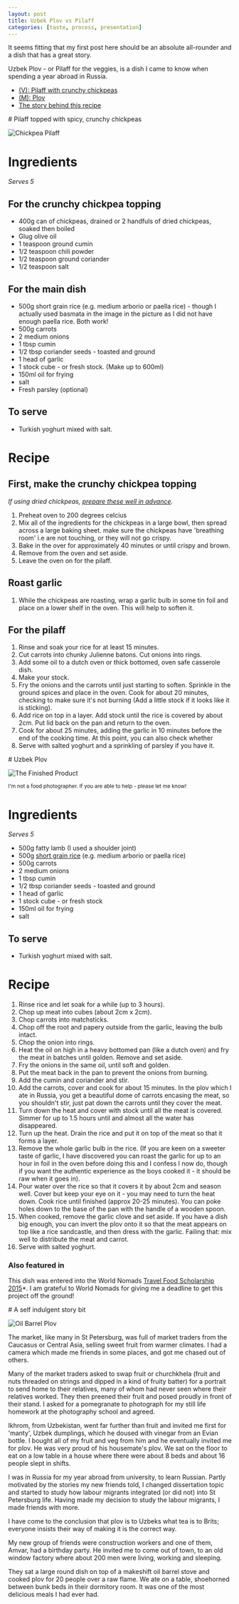 ```yaml
---
layout: post
title: Uzbek Plov vs Pilaff
categories: [taste, process, presentation]
---
```


It seems fitting that my first post here should be an absolute all-rounder and a dish that has a great story. 

Uzbek Plov - or Pilaff for the veggies, is a dish I came to know when spending a year abroad in Russia.

<div role="tabpanel">

  <!-- Nav tabs -->
  <ul class="nav nav-tabs" role="tablist">
    <li role="presentation" class="active"><a href="#pilaff" aria-controls="pilaff" role="tab" data-toggle="tab">(V): Pilaff with crunchy chickpeas</a></li>
    <li role="presentation"><a href="#plov" aria-controls="plov" role="tab" data-toggle="tab">(M): Plov</a></li>
    <li role="presentation"><a href="#story" aria-controls="story" role="tab" data-toggle="tab">The story behind this recipe</a></li>
  </ul>

  <!-- Tab panes -->
  <div class="tab-content">

<div role="tabpanel" class="tab-pane active" id="pilaff" markdown="1">
# Pilaff topped with spicy, crunchy chickpeas

![Chickpea Pilaff](http://pepperrage.s3.amazonaws.com/images/chickpea_pilaff.jpg)

# Ingredients

*Serves 5* 

## For the crunchy chickpea topping

* 400g can of chickpeas, drained or 2 handfuls of dried chickpeas, soaked then boiled
* Glug olive oil 
* 1 teaspoon ground cumin
* 1/2 teaspoon chili powder 
* 1/2 teaspoon ground coriander
* 1/2 teaspoon salt 

## For the main dish

* 500g short grain rice (e.g. medium arborio or paella rice) - though I actually used basmata in the image in the picture as I did not have enough paella rice. Both work! 
* 500g carrots 
* 2 medium onions 
* 1 tbsp cumin 
* 1/2 tbsp coriander seeds - toasted and ground
* 1 head of garlic
* 1 stock cube - or fresh stock. (Make up to 600ml)
* 150ml oil for frying
* salt 
* Fresh parsley (optional)

## To serve

* Turkish yoghurt mixed with salt.

# Recipe 

## First, make the crunchy chickpea topping

*If using dried chickpeas, [prepare these well in advance](http://mideastfood.about.com/od/tipsandtechniques/qt/dried_chickpeas.htm).*

1. Preheat oven to 200 degrees celcius
2. Mix all of the ingredients for the chickpeas in a large bowl, then spread across a large baking sheet. make sure the chickpeas have 'breathing room' i.e are not touching, or they will not go crispy.  
3. Bake in the over for approximately 40 minutes or until crispy and brown. 
4. Remove from the oven and set aside. 
5. Leave the oven on for the pilaff. 

## Roast garlic

1. While the chickpeas are roasting, wrap a garlic bulb in some tin foil and place on a lower shelf in the oven. This will help to soften it. 

## For the pilaff 

1. Rinse and soak your rice for at least 15 minutes.
2. Cut carrots into chunky Julienne batons. Cut onions into rings. 
3. Add some oil to a dutch oven or thick bottomed, oven safe casserole dish. 
4. Make your stock.
5. Fry the onions and the carrots until just starting to soften. Sprinkle in the ground spices and place in the oven. Cook for about 20 minutes, checking to make sure it's not burning (Add a little stock if it looks like it is sticking). 
6. Add rice on top in a layer. Add stock until the rice is covered by about 2cm. Put lid back on the pan and return to the oven. 
7. Cook for about 25 minutes, adding the garlic in 10 minutes before the end of the cooking time. At this point, you can also check whether 
8. Serve with salted yoghurt and a sprinkling of parsley if you have it. 

</div>

<div role="tabpanel" class="tab-pane" id="plov" markdown="1">
# Uzbek Plov

![The Finished Product](http://pepperrage.s3.amazonaws.com/images/plov_finished.jpg)

<small>I'm not a food photographer. If you are able to help - please let me know!</small> 
            
# Ingredients

*Serves 5* 

* 500g fatty lamb (I used a shoulder joint)
* 500g [short grain rice](http://www.finecooking.com/articles/guide-to-rice.aspx?pg=2) (e.g. medium arborio or paella rice) 
* 500g carrots 
* 2 medium onions 
* 1 tbsp cumin 
* 1/2 tbsp coriander seeds - toasted and ground
* 1 head of garlic
* 1 stock cube - or fresh stock
* 150ml oil for frying
* salt 

## To serve

* Turkish yoghurt mixed with salt.

# Recipe 

1. Rinse rice and let soak for a while (up to 3 hours). 
2. Chop up meat into cubes (about 2cm x 2cm).
3. Chop carrots into matchsticks.
4. Chop off the root and papery outside from the garlic, leaving the bulb intact.
5. Chop the onion into rings. 
6. Heat the oil on high in a heavy bottomed pan (like a dutch oven) and fry the meat in batches until golden. Remove and set aside. 
7. Fry the onions in the same oil, until soft and golden.
8. Put the meat back in the pan to prevent the onions from burning.  
9. Add the cumin and coriander and stir.  
10. Add the carrots, cover and cook for about 15 minutes. In the plov which I ate in Russia, you get a beautiful dome of carrots encasing the meat, so you shouldn't stir, just pat down the carrots until they cover the meat. 
10. Turn down the heat and cover with stock until all the meat is covered. Simmer for up to 1.5 hours until and almost all the water has disappeared. 
11. Turn up the heat. Drain the rice and put it on top of the meat so that it forms a layer. 
12. Remove the whole garlic bulb in the rice. (If you are keen on a sweeter taste of garlic, I have discovered you can roast the garlic for up to an hour in foil in the oven before doing this and I confess I now do, though if you want the authentic experience as the boys cooked it - it should be raw when it goes in).
13. Pour water over the rice so that it covers it by about 2cm and season well. Cover but keep your eye on it - you may need to turn the heat down. Cook rice until finished (approx 20-25 minutes). You can poke holes down to the base of the pan with the handle of a wooden spoon. 
14. When cooked, remove the garlic clove and set aside. If you have a dish big enough, you can invert the plov onto it so that the meat appears on top like a rice sandcastle, and then dress with the garlic. Failing that: mix well to distribute the meat and carrot. 
15. Serve with salted yoghurt. 

### Also featured in

This dish was entered into the World Nomads [Travel Food Scholarship 2015](http://www.worldnomads.com/learn/travel-food/travel-food-scholarship-2015)*. I am grateful to World Nomads for giving me a deadline to get this project off the ground!

</div>

<div role="tabpanel" class="tab-pane" id="story" markdown="1">
# A self indulgent story bit 

![Oil Barrel Plov](http://pepperrage.s3.amazonaws.com/images/plov_oil_barrel.jpg)

The market, like many in St Petersburg, was full of market traders from the Caucasus or Central Asia, selling sweet fruit from warmer climates. I had a camera which made me friends in some places, and got me chased out of others. 

Many of the market traders asked to swap fruit or churchkhela (fruit and nuts threaded on strings and dipped in a kind of fruity batter) for a portrait to send home to their relatives, many of whom had never seen where their relatives worked. They then preened  their fruit and posed proudly in front of their stand. I asked for a pomegranate to photograph for my still life homework at the photography school and agreed. 

Ikhrom, from Uzbekistan, went far further than fruit and invited me first for 'manty', Uzbek dumplings, which he doused with vinegar from an Evian bottle. I bought all of my fruit and veg from him and he eventually invited me for plov. He was very proud of his housemate's plov. We sat on the floor to eat on a low table in a house where there were about 8 beds and about 16 people slept in shifts. 

I was in Russia for my year abroad from university, to learn Russian. Partly motivated by the stories my new friends told, I changed dissertation topic and started to study how labour migrants integrated (or did not) into St Petersburg life. Having made my decision to study the labour migrants, I made friends with more.

I have come to the conclusion that plov is to Uzbeks what tea is to Brits; everyone insists their way of making it is the correct way. 
 
My new group of friends were construction workers and one of them, Amvar, had a birthday party. He invited me to come out of town, to an old  window factory where about 200 men were living, working and sleeping. 

They sat a large round dish on top of a makeshift oil barrel stove and cooked plov for 20 people over a raw flame. We ate on a table, shoehorned between bunk beds in their dormitory room. It was one of the most delicious meals I had ever had. 
</div>

</div>
</div>




